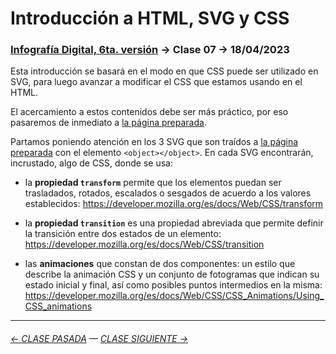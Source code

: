 # Introducción a HTML, SVG y CSS

### [Infografía Digital, 6ta. versión](https://github.com/profesorfaco/dno075-2023-1#readme) → Clase 07 → 18/04/2023

Esta introducción se basará en el modo en que CSS puede ser utilizado en SVG, para luego avanzar a modificar el CSS que estamos usando en el HTML. 

El acercamiento a estos contenidos debe ser más práctico, por eso pasaremos de inmediato a [la página preparada](https://profesorfaco.github.io/dno075-2023-1/clase-07). 

Partamos poniendo atención en los 3 SVG que son traídos a [la página preparada](https://profesorfaco.github.io/dno075-2023-1/clase-07) con el elemento `<object></object>`. En cada SVG encontrarán, incrustado, algo de CSS, donde se usa:

- la **propiedad `transform`** permite que los elementos puedan ser trasladados, rotados, escalados o sesgados de acuerdo a los valores establecidos: https://developer.mozilla.org/es/docs/Web/CSS/transform

- la **propiedad `transition`** es una propiedad abreviada que permite definir la transición entre dos estados de un elemento: https://developer.mozilla.org/es/docs/Web/CSS/transition

- las **animaciones** que constan de dos componentes: un estilo que describe la animación CSS y un conjunto de fotogramas que indican su estado inicial y final, así como posibles puntos intermedios en la misma: https://developer.mozilla.org/es/docs/Web/CSS/CSS_Animations/Using_CSS_animations

- - - - - -

###### [← CLASE PASADA](https://github.com/profesorfaco/dno075-2023-1/tree/main/clase-06) — [CLASE SIGUIENTE →](https://github.com/profesorfaco/dno075-2023-1/tree/main/clase-08) 
